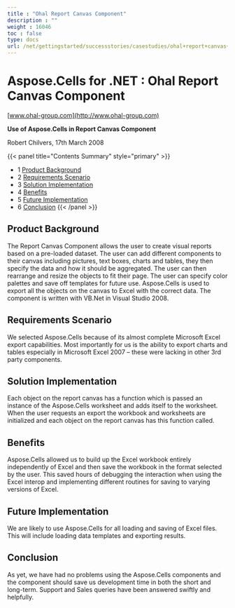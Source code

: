 ```yaml
---
title : "Ohal Report Canvas Component" 
description : "" 
weight : 16046 
toc : false
type: docs
url: /net/gettingstarted/successstories/casestudies/ohal+report+canvas+component/
---
```


# Aspose.Cells for .NET : Ohal Report Canvas Component


[www.ohal-group.com](http://www.ohal-group.com)

**Use of Aspose.Cells in Report Canvas Component**

Robert Chilvers, 17th March 2008

{{< panel title="Contents Summary" style="primary" >}}
*   1 [Product Background](#product-background)
*   2 [Requirements Scenario](#requirements-scenario)
*   3 [Solution Implementation](#solution-implementation)
*   4 [Benefits](#benefits)
*   5 [Future Implementation](#future-implementation)
*   6 [Conclusion](#conclusion)
{{< /panel >}}
## Product Background

The Report Canvas Component allows the user to create visual reports based on a pre-loaded dataset. The user can add different components to their canvas including pictures, text boxes, charts and tables, they then specify the data and how it should be aggregated. The user can then rearrange and resize the objects to fit their page. The user can specify color palettes and save off templates for future use. Aspose.Cells is used to export all the objects on the canvas to Excel with the correct data. The component is written with VB.Net in Visual Studio 2008.

## Requirements Scenario

We selected Aspose.Cells because of its almost complete Microsoft Excel export capabilities. Most importantly for us is the ability to export charts and tables especially in Microsoft Excel 2007 – these were lacking in other 3rd party components.

## Solution Implementation

Each object on the report canvas has a function which is passed an instance of the Aspose.Cells worksheet and adds itself to the worksheet. When the user requests an export the workbook and worksheets are initialized and each object on the report canvas has this function called.

## Benefits

Aspose.Cells allowed us to build up the Excel workbook entirely independently of Excel and then save the workbook in the format selected by the user. This saved hours of debugging the interaction when using the Excel interop and implementing different routines for saving to varying versions of Excel.

## Future Implementation

We are likely to use Aspose.Cells for all loading and saving of Excel files. This will include loading data templates and exporting results.

## Conclusion

As yet, we have had no problems using the Aspose.Cells components and the component should save us development time in both the short and long-term. Support and Sales queries have been answered swiftly and helpfully.

